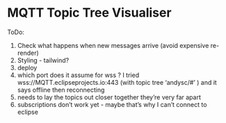 # MQTT Topic Tree Visualiser

ToDo:  

1) Check what happens when new messages arrive (avoid expensive re-render)
2) Styling - tailwind? 
3) deploy
5) which port does it assume for wss ? I tried wss://MQTT.eclipseprojects.io:443 (with topic tree ‘andysc/#’ ) and it says offline then reconnecting
7) needs to lay the topics out closer together they’re very far apart
8) subscriptions don’t work yet - maybe that’s why I can’t connect to eclipse